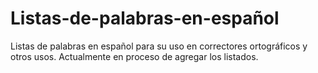 # Listas-de-palabras-en-español
Listas de palabras en español para su uso en correctores ortográficos y otros usos.
Actualmente en proceso de agregar los listados.
